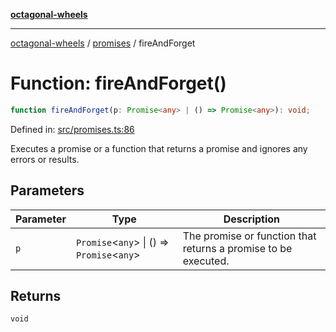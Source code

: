 [**octagonal-wheels**](../../README.md)

***

[octagonal-wheels](../../modules.md) / [promises](../README.md) / fireAndForget

# Function: fireAndForget()

```ts
function fireAndForget(p: Promise<any> | () => Promise<any>): void;
```

Defined in: [src/promises.ts:86](https://github.com/vrtmrz/octagonal-wheels/blob/main/src/promises.ts#L86)

Executes a promise or a function that returns a promise and ignores any errors or results.

## Parameters

| Parameter | Type | Description |
| ------ | ------ | ------ |
| `p` | `Promise`\<`any`\> \| () => `Promise`\<`any`\> | The promise or function that returns a promise to be executed. |

## Returns

`void`
